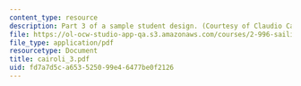 ```yaml
---
content_type: resource
description: Part 3 of a sample student design. (Courtesy of Claudio Cairoli.)
file: https://ol-ocw-studio-app-qa.s3.amazonaws.com/courses/2-996-sailing-yacht-design-13-734-fall-2003/fd7a7d5ca653525099e46477be0f2126_cairoli_3.pdf
file_type: application/pdf
resourcetype: Document
title: cairoli_3.pdf
uid: fd7a7d5c-a653-5250-99e4-6477be0f2126
---
```

